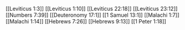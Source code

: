 [[Leviticus 1:3]]
[[Leviticus 1:10]]
[[Leviticus 22:18]]
[[Leviticus 23:12]]
[[Numbers 7:39]]
[[Deuteronomy 17:1]]
[[1 Samuel 13:1]]
[[Malachi 1:7]]
[[Malachi 1:14]]
[[Hebrews 7:26]]
[[Hebrews 9:13]]
[[1 Peter 1:18]]
